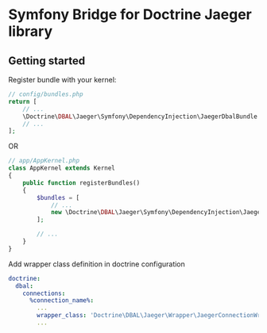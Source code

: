 # Symfony Bridge for Doсtrine Jaeger library

## Getting started
Register bundle with your kernel:
```php
// config/bundles.php
return [
    // ...
    \Doctrine\DBAL\Jaeger\Symfony\DependencyInjection\JaegerDbalBundle::class => ['all' => true],
    // ...
];
```
OR

```php
// app/AppKernel.php
class AppKernel extends Kernel
{
    public function registerBundles()
    {
        $bundles = [
            // ...
            new \Doctrine\DBAL\Jaeger\Symfony\DependencyInjection\JaegerDbalBundle(),
        ];

        // ...
    }
}
```

Add wrapper class definition in doctrine configuration
```yaml
doctrine:
  dbal:
    connections:
      %connection_name%:
        ...
        wrapper_class: 'Doctrine\DBAL\Jaeger\Wrapper\JaegerConnectionWrapper'
        ...
```

